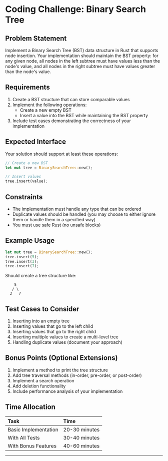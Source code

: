 # Coding Challenge: Binary Search Tree

## Problem Statement

Implement a Binary Search Tree (BST) data structure in Rust that supports node insertion. Your implementation should maintain the BST property: for any given node, all nodes in the left subtree must have values less than the node's value, and all nodes in the right subtree must have values greater than the node's value.

## Requirements

1. Create a BST structure that can store comparable values
2. Implement the following operations:
   - Create a new empty BST
   - Insert a value into the BST while maintaining the BST property
3. Include test cases demonstrating the correctness of your implementation

## Expected Interface

Your solution should support at least these operations:

```rust
// Create a new BST
let mut tree = BinarySearchTree::new();

// Insert values
tree.insert(value);
```

## Constraints

- The implementation must handle any type that can be ordered
- Duplicate values should be handled (you may choose to either ignore them or handle them in a specified way)
- You must use safe Rust (no unsafe blocks)

## Example Usage

```rust
let mut tree = BinarySearchTree::new();
tree.insert(5);
tree.insert(3);
tree.insert(7);
```

Should create a tree structure like:

```
    5
   / \
  3   7
```

## Test Cases to Consider

1. Inserting into an empty tree
2. Inserting values that go to the left child
3. Inserting values that go to the right child
4. Inserting multiple values to create a multi-level tree
5. Handling duplicate values (document your approach)

## Bonus Points (Optional Extensions)

1. Implement a method to print the tree structure
2. Add tree traversal methods (in-order, pre-order, or post-order)
3. Implement a search operation
4. Add deletion functionality
5. Include performance analysis of your implementation

## Time Allocation

| Task | Time |
|:-----|:-----|
| Basic Implementation | 20-30 minutes |
| With All Tests | 30-40 minutes |
| With Bonus Features | 40-60 minutes |
---
